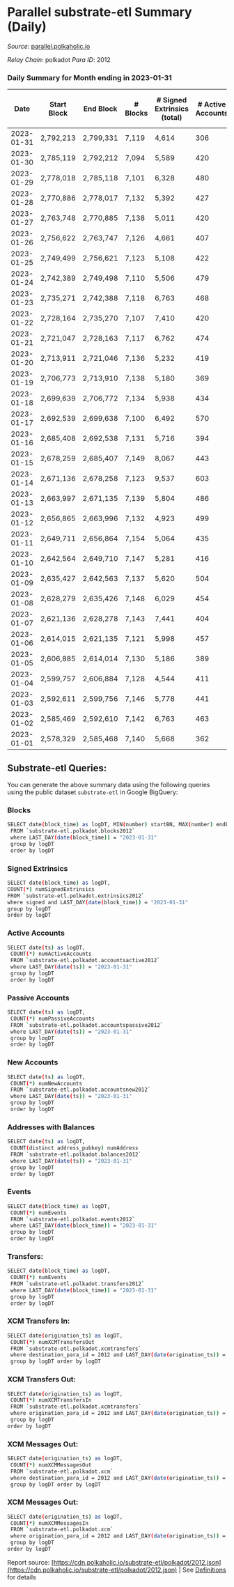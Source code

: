 # Parallel substrate-etl Summary (Daily)

_Source_: [parallel.polkaholic.io](https://parallel.polkaholic.io)

*Relay Chain*: polkadot
*Para ID*: 2012



### Daily Summary for Month ending in 2023-01-31


| Date | Start Block | End Block | # Blocks | # Signed Extrinsics (total) | # Active Accounts | # Passive | # New | # Addresses with Balances | # Events | # Transfers | # XCM Transfers In | # XCM Transfers Out | # XCM In | # XCM Out | Issues | 
| ---- | ----------- | --------- | -------- | --------------------------- | ----------------- | --------- | ----- | ------------------------- | -------- | ----------- | ------------------ | ------------------- | -------- | --------- | ------ |
| 2023-01-31 | 2,792,213 | 2,799,331 | 7,119 | 4,614 | 306 | 31 | 12 | 46,950 | 41,290 | 1,518 ($62,459.53) | 77 ($52,908.34) | 74 ($289,427.87) | 78 | 77 |  |
| 2023-01-30 | 2,785,119 | 2,792,212 | 7,094 | 5,589 | 420 | 28 | 13 | 46,938 | 52,863 | 2,259 ($84,168.48) | 109 ($104,614.87) | 97 ($43,626.00) | 110 | 98 |  |
| 2023-01-29 | 2,778,018 | 2,785,118 | 7,101 | 6,328 | 480 | 24 | 999 | 46,925 | 58,091 | 2,168 ($63,515.75) | 97 ($98,927.67) | 105 ($135,807.15) | 98 | 106 |  |
| 2023-01-28 | 2,770,886 | 2,778,017 | 7,132 | 5,392 | 427 | 24 | 13 | 45,926 | 52,495 | 2,108 ($59,230.34) | 87 ($35,531.80) | 85 ($73,645.56) | 88 | 86 |  |
| 2023-01-27 | 2,763,748 | 2,770,885 | 7,138 | 5,011 | 420 | 30 | 17 | 46,895 | 50,684 | 2,338 ($87,795.01) | 76 ($521,123.37) | 76 ($121,699.77) | 77 | 77 |  |
| 2023-01-26 | 2,756,622 | 2,763,747 | 7,126 | 4,661 | 407 | 34 | 15 | 46,878 | 48,209 | 2,130 ($74,328.07) | 88 ($57,615.00) | 66 ($61,680.41) | 89 | 67 |  |
| 2023-01-25 | 2,749,499 | 2,756,621 | 7,123 | 5,108 | 422 | 32 | 19 | 46,863 | 51,647 | 2,502 ($84,033.66) | 94 ($91,710.61) | 91 ($171,893.18) | 95 | 91 |  |
| 2023-01-24 | 2,742,389 | 2,749,498 | 7,110 | 5,506 | 479 | 21 | 15 | 46,845 | 55,006 | 2,749 ($128,067.15) | 111 ($88,949.44) | 77 ($117,870.79) | 114 | 77 |  |
| 2023-01-23 | 2,735,271 | 2,742,388 | 7,118 | 6,763 | 468 | 29 | 8 | 46,832 | 60,870 | 2,406 ($69,080.12) | 111 ($61,757.86) | 89 ($117,105.89) | 113 | 91 |  |
| 2023-01-22 | 2,728,164 | 2,735,270 | 7,107 | 7,410 | 420 | 27 | 10 | 46,824 | 62,554 | 2,019 ($47,691.48) | 78 ($95,416.40) | 83 ($55,853.58) | 79 | 84 |  |
| 2023-01-21 | 2,721,047 | 2,728,163 | 7,117 | 6,762 | 474 | 26 | 11 | 46,814 | 61,057 | 2,423 ($81,939.47) | 77 ($23,741.04) | 80 ($246,498.16) | 79 | 83 |  |
| 2023-01-20 | 2,713,911 | 2,721,046 | 7,136 | 5,232 | 419 | 28 | 9 | 46,803 | 51,815 | 1,828 ($94,300.96) | 73 ($22,851.88) | 58 ($23,180.79) | 75 | 60 |  |
| 2023-01-19 | 2,706,773 | 2,713,910 | 7,138 | 5,180 | 369 | 27 | 9 | 46,795 | 50,381 | 1,668 ($26,388.30) | 70 ($50,671.00) | 43 ($83,197.68) | 72 | 45 |  |
| 2023-01-18 | 2,699,639 | 2,706,772 | 7,134 | 5,938 | 434 | 28 | 19 | 46,786 | 56,243 | 2,373 ($100,228.13) | 106 ($54,611.46) | 92 ($112,206.92) | 109 | 94 |  |
| 2023-01-17 | 2,692,539 | 2,699,638 | 7,100 | 6,492 | 570 | 29 | 8 | 46,767 | 66,914 | 3,723 ($219,422.95) | 138 ($202,295.15) | 116 ($132,510.28) | 140 | 122 |  |
| 2023-01-16 | 2,685,408 | 2,692,538 | 7,131 | 5,716 | 394 | 28 | 12 | 46,759 | 47,898 | 2,043 ($101,301.37) | 108 ($203,285.16) | 60 ($67,209.94) | 109 | 62 |  |
| 2023-01-15 | 2,678,259 | 2,685,407 | 7,149 | 8,067 | 443 | 29 | 16 | 46,747 | 63,964 | 3,372 ($162,862.95) | 121 ($54,015.74) | 99 ($205,140.23) | 128 | 100 |  |
| 2023-01-14 | 2,671,136 | 2,678,258 | 7,123 | 9,537 | 603 | 35 | 19 | 46,731 | 85,006 | 5,330 ($268,909.06) | 192 ($154,476.05) | 190 ($261,330.00) | 193 | 191 |  |
| 2023-01-13 | 2,663,997 | 2,671,135 | 7,139 | 5,804 | 486 | 53 | 42 | 46,712 | 58,121 | 2,897 ($131,708.83) | 144 ($48,142.03) | 93 ($1,268,913.37) | 145 | 94 |  |
| 2023-01-12 | 2,656,865 | 2,663,996 | 7,132 | 4,923 | 499 | 42 | 33 | 46,671 | 54,047 | 2,782 ($74,295.69) | 143 ($268,462.74) | 131 ($103,609.23) | 146 | 133 |  |
| 2023-01-11 | 2,649,711 | 2,656,864 | 7,154 | 5,064 | 435 | 26 | 19 | 46,638 | 53,900 | 2,687 ($66,023.19) | 145 ($72,157.03) | 103 ($40,765.04) | 145 | 106 |  |
| 2023-01-10 | 2,642,564 | 2,649,710 | 7,147 | 5,281 | 416 | 31 | 14 | 46,619 | 52,758 | 2,057 ($58,228.62) | 118 ($45,132.11) | 118 ($141,208.51) | 122 | 120 |  |
| 2023-01-09 | 2,635,427 | 2,642,563 | 7,137 | 5,620 | 504 | 27 | 15 | 46,605 | 58,036 | 2,591 ($64,672.26) | 155 ($139,116.58) | 153 ($227,739.07) | 157 | 155 |  |
| 2023-01-08 | 2,628,279 | 2,635,426 | 7,148 | 6,029 | 454 | 32 | 16 | 46,590 | 59,426 | 2,514 ($74,323.17) | 147 ($97,407.04) | 122 ($153,395.64) | 150 | 124 |  |
| 2023-01-07 | 2,621,136 | 2,628,278 | 7,143 | 7,441 | 404 | 31 | 17 | 46,574 | 68,189 | 4,153 ($196,119.72) | 191 ($53,030.36) | 192 ($60,058.94) | 192 | 194 |  |
| 2023-01-06 | 2,614,015 | 2,621,135 | 7,121 | 5,998 | 457 | 35 | 18 | 46,558 | 63,162 | 4,675 ($156,656.82) | 188 ($187,120.31) | 157 ($45,166.46) | 189 | 158 |  |
| 2023-01-05 | 2,606,885 | 2,614,014 | 7,130 | 5,186 | 389 | 24 | 18 | 46,541 | 53,054 | 2,357 ($45,757.71) | 92 ($109,141.65) | 72 ($140,814.65) | 93 | 73 |  |
| 2023-01-04 | 2,599,757 | 2,606,884 | 7,128 | 4,544 | 411 | 23 | 8 | 46,523 | 48,927 | 1,992 ($47,661.11) | 101 ($73,412.17) | 74 ($28,546.71) | 102 | 76 |  |
| 2023-01-03 | 2,592,611 | 2,599,756 | 7,146 | 5,778 | 441 | 34 | 10 | 46,515 | 57,425 | 2,642 ($74,112.12) | 110 ($30,538.69) | 78 ($101,617.25) | 112 | 81 |  |
| 2023-01-02 | 2,585,469 | 2,592,610 | 7,142 | 6,763 | 463 | 22 | 8 | 46,505 | 64,955 | 3,284 ($175,110.05) | 107 ($31,209.72) | 88 ($138,570.53) | 108 | 89 |  |
| 2023-01-01 | 2,578,329 | 2,585,468 | 7,140 | 5,668 | 362 | 22 | 7 | 46,497 | 53,747 | 1,575 ($20,266.82) | 84 ($189,542.37) | 74 ($60,928.65) | 85 | 75 |  |

## Substrate-etl Queries:
You can generate the above summary data using the following queries using the public dataset `substrate-etl` in Google BigQuery:

### Blocks
```bash
SELECT date(block_time) as logDT, MIN(number) startBN, MAX(number) endBN, COUNT(*) numBlocks 
 FROM `substrate-etl.polkadot.blocks2012`  
 where LAST_DAY(date(block_time)) = "2023-01-31" 
 group by logDT 
 order by logDT
```

### Signed Extrinsics
```bash
SELECT date(block_time) as logDT, 
COUNT(*) numSignedExtrinsics 
FROM `substrate-etl.polkadot.extrinsics2012`  
where signed and LAST_DAY(date(block_time)) = "2023-01-31" 
group by logDT 
order by logDT
```

### Active Accounts
```bash
SELECT date(ts) as logDT, 
 COUNT(*) numActiveAccounts 
 FROM `substrate-etl.polkadot.accountsactive2012` 
 where LAST_DAY(date(ts)) = "2023-01-31" 
 group by logDT 
 order by logDT
```

### Passive Accounts
```bash
SELECT date(ts) as logDT, 
 COUNT(*) numPassiveAccounts 
 FROM `substrate-etl.polkadot.accountspassive2012` 
 where LAST_DAY(date(ts)) = "2023-01-31" 
 group by logDT 
 order by logDT
```

### New Accounts
```bash
SELECT date(ts) as logDT, 
 COUNT(*) numNewAccounts 
 FROM `substrate-etl.polkadot.accountsnew2012` 
 where LAST_DAY(date(ts)) = "2023-01-31" 
 group by logDT
 order by logDT
```

### Addresses with Balances
```bash
SELECT date(ts) as logDT,
 COUNT(distinct address_pubkey) numAddress 
 FROM `substrate-etl.polkadot.balances2012` 
 where LAST_DAY(date(ts)) = "2023-01-31" 
 group by logDT 
 order by logDT
```

### Events
```bash
SELECT date(block_time) as logDT, 
 COUNT(*) numEvents 
 FROM `substrate-etl.polkadot.events2012` 
 where LAST_DAY(date(block_time)) = "2023-01-31" 
 group by logDT 
 order by logDT
```

### Transfers:
```bash
SELECT date(block_time) as logDT, 
 COUNT(*) numEvents 
 FROM `substrate-etl.polkadot.transfers2012` 
 where LAST_DAY(date(block_time)) = "2023-01-31" 
 group by logDT 
 order by logDT
```

### XCM Transfers In:
```bash
SELECT date(origination_ts) as logDT, 
 COUNT(*) numXCMTransfersOut 
 FROM `substrate-etl.polkadot.xcmtransfers` 
 where destination_para_id = 2012 and LAST_DAY(date(origination_ts)) = "2023-01-31" 
 group by logDT order by logDT
```

### XCM Transfers Out:
```bash
SELECT date(origination_ts) as logDT, 
 COUNT(*) numXCMTransfersIn 
 FROM `substrate-etl.polkadot.xcmtransfers` 
 where origination_para_id = 2012 and LAST_DAY(date(origination_ts)) = "2023-01-31" 
 group by logDT 
order by logDT
```

### XCM Messages Out:
```bash
SELECT date(origination_ts) as logDT, 
 COUNT(*) numXCMMessagesOut 
 FROM `substrate-etl.polkadot.xcm` 
 where destination_para_id = 2012 and LAST_DAY(date(origination_ts)) = "2023-01-31" 
 group by logDT order by logDT
```

### XCM Messages Out:
```bash
SELECT date(origination_ts) as logDT, 
 COUNT(*) numXCMMessagesIn 
 FROM `substrate-etl.polkadot.xcm` 
 where origination_para_id = 2012 and LAST_DAY(date(origination_ts)) = "2023-01-31" 
 group by logDT 
order by logDT
```


Report source: [https://cdn.polkaholic.io/substrate-etl/polkadot/2012.json](https://cdn.polkaholic.io/substrate-etl/polkadot/2012.json) | See [Definitions](/DEFINITIONS.md) for details
